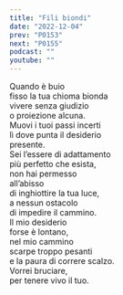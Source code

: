 ```yaml
---
title: "Fili biondi"
date: "2022-12-04"
prev: "P0153"
next: "P0155"
podcast: ""
youtube: ""
---
```


Quando è buio  
fisso la tua chioma bionda  
vivere senza giudizio  
o proiezione alcuna.  
Muovi i tuoi passi incerti  
lì dove punta il desiderio  
presente.  
Sei l’essere di adattamento  
più perfetto che esista,  
non hai permesso  
all’abisso  
di inghiottire la tua luce,  
a nessun ostacolo  
di impedire il cammino.  
Il mio desiderio  
forse è lontano,  
nel mio cammino  
scarpe troppo pesanti  
e la paura di correre scalzo.  
Vorrei bruciare,  
per tenere vivo il tuo.
